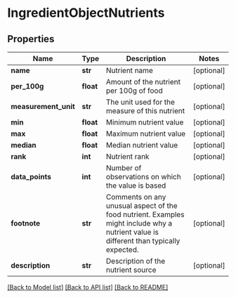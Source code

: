# IngredientObjectNutrients

## Properties
Name | Type | Description | Notes
------------ | ------------- | ------------- | -------------
**name** | **str** | Nutrient name | [optional] 
**per_100g** | **float** | Amount of the nutrient per 100g of food | [optional] 
**measurement_unit** | **str** | The unit used for the measure of this nutrient | [optional] 
**min** | **float** | Minimum nutrient value | [optional] 
**max** | **float** | Maximum nutrient value | [optional] 
**median** | **float** | Median nutrient value | [optional] 
**rank** | **int** | Nutrient rank | [optional] 
**data_points** | **int** | Number of observations on which the value is based | [optional] 
**footnote** | **str** | Comments on any unusual aspect of the food nutrient. Examples might include why a nutrient value is different than typically expected. | [optional] 
**description** | **str** | Description of the nutrient source | [optional] 

[[Back to Model list]](../README.md#documentation-for-models) [[Back to API list]](../README.md#documentation-for-api-endpoints) [[Back to README]](../README.md)


